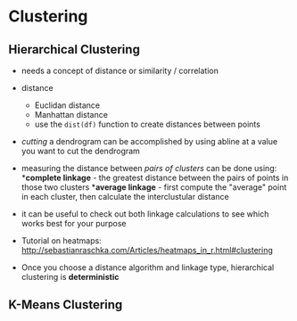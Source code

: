 # Clustering

## Hierarchical Clustering
* needs a concept of distance or similarity / correlation
* distance
  * Euclidan distance
  * Manhattan distance
  * use the `dist(df)` function to create distances between points
* _cutting_ a dendrogram can be accomplished by using abline at a value you want to cut the dendrogram
* measuring the distance between _pairs of clusters_ can be done using:
 *__complete linkage__ - the greatest distance between the pairs of points in those two clusters
 *__average linkage__ - first compute the "average" point in each cluster, then calculate the interclustular distance

* it can be useful to check out both linkage calculations to see which works best for your purpose
* Tutorial on heatmaps:  http://sebastianraschka.com/Articles/heatmaps_in_r.html#clustering
* Once you choose a distance algorithm and linkage type, hierarchical clustering is __deterministic__

## K-Means Clustering

